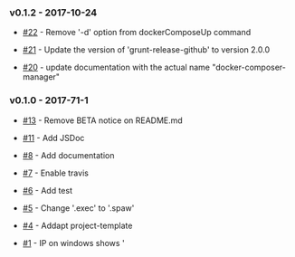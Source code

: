 ### v0.1.2 - 2017-10-24

- [#22](https://github.com/dani8art/docker-compose-manager/issues/22) - Remove '-d' option from dockerComposeUp command

- [#21](https://github.com/dani8art/docker-compose-manager/issues/21) - Update the version of 'grunt-release-github' to version 2.0.0

- [#20](https://github.com/dani8art/docker-compose-manager/issues/20) - update documentation with the actual name "docker-composer-manager"

### v0.1.0 - 2017-71-1

- [#13](https://github.com/dani8art/docker-compose-manager/issues/13) - Remove BETA notice on README.md

- [#11](https://github.com/dani8art/docker-compose-manager/issues/11) - Add JSDoc 

- [#8](https://github.com/dani8art/docker-compose-manager/issues/8) - Add documentation

- [#7](https://github.com/dani8art/docker-compose-manager/issues/7) - Enable travis

- [#6](https://github.com/dani8art/docker-compose-manager/issues/6) - Add test

- [#5](https://github.com/dani8art/docker-compose-manager/issues/5) - Change '.exec' to '.spaw'

- [#4](https://github.com/dani8art/docker-compose-manager/issues/4) - Addapt project-template

- [#1](https://github.com/dani8art/docker-compose-manager/issues/1) - IP on windows shows \' 

